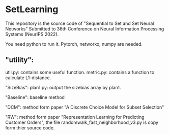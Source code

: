 # SetLearning

This repository is the source code of "Sequential to Set and Set Neural Networks" Submitted to 36th Conference on Neural Information Processing Systems (NeurIPS 2022).

You need python to run it. Pytorch, networkx, numpy are needed.

## "utility": 
  util.py: contains some useful function.
  metric.py: contains a function to calculate L1-distance.
  
"SizeBias":
  plan1.py: output the sizebias array by plan1.
  
"Baseline": baseline method
  
"DCM": method form paper "A Discrete Choice Model for Subset Selection"

"RW": method form paper "Representation Learning for Predicting Customer Orders", the file randomwalk_fast_neighborhood_v3.py is copy form thier source code.


  
